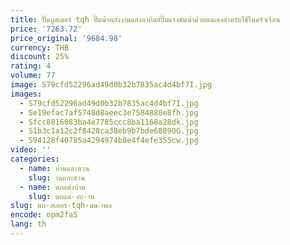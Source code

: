 ```yaml
---
title: ปั๊มบูสเตอร์ tqh ปั๊มน้ำพลังงานแสงอาทิตย์ปั๊มแรงดันน้ำด้วยตนเองสำหรับใช้ในครัวเรือน
price: '7263.72'
price_original: '9684.98'
currency: THB
discount: 25%
rating: 4
volume: 77
image: S79cfd52296ad49d0b32b7835ac4d4bf7I.jpg
images:
  - S79cfd52296ad49d0b32b7835ac4d4bf7I.jpg
  - Se19efac7af5748d8aeec3e7584880e8fh.jpg
  - Sfcc8816083ba4e7785ccc8ba1168a28dk.jpg
  - S1b3c1a12c2f8428ca38eb9b7bde68890G.jpg
  - S94128f40785a4294974b8e4f4efe355cw.jpg
video: ''
categories:
  - name: บ้านและสวน
    slug: านและสวน
  - name: ตกแต่งบ้าน
    slug: ตกแต-งบ-าน
slug: มบ-สเตอร-tqh-มน-ำพล
encode: opm2faS
lang: th
---
```

  